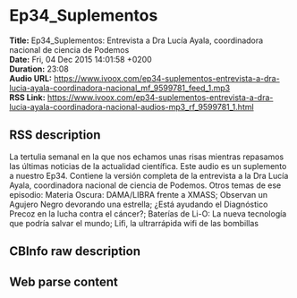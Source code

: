 # Ep34_Suplementos  
**Title:** Ep34_Suplementos: Entrevista a Dra Lucía Ayala, coordinadora nacional de ciencia de Podemos  
**Date:** Fri, 04 Dec 2015 14:01:58 +0200  
**Duration:** 23:08  
**Audio URL:** https://www.ivoox.com/ep34-suplementos-entrevista-a-dra-lucia-ayala-coordinadora-nacional_mf_9599781_feed_1.mp3  
**RSS Link:** https://www.ivoox.com/ep34-suplementos-entrevista-a-dra-lucia-ayala-coordinadora-nacional-audios-mp3_rf_9599781_1.html  

## RSS description
La tertulia semanal en la que nos echamos unas risas mientras repasamos las últimas noticias de la actualidad científica. Este audio es un suplemento a nuestro Ep34. Contiene la versión completa de la entrevista a la Dra Lucía Ayala, coordinadora nacional de ciencia de Podemos. Otros temas de ese episodio: Materia Oscura: DAMA/LIBRA frente a XMASS; Observan un Agujero Negro devorando una estrella; ¿Está ayudando el Diagnóstico Precoz en la lucha contra el cáncer?; Baterías de Li-O: La nueva tecnología que podría salvar el mundo; Lifi, la ultrarrápida wifi de las bombillas

## CBInfo raw description


## Web parse content

